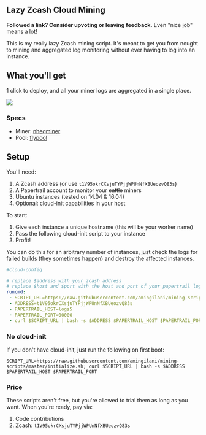 Lazy Zcash Cloud Mining
-----------------

**Followed a link? Consider upvoting or leaving feedback.** Even "nice job" means a lot!

This is my really lazy Zcash mining script. It's meant to get you from nought to
mining and aggregated log monitoring without ever having to log into an instance.

## What you'll get

1 click to deploy, and all your miner logs are aggregated in a single place.

![](https://i.imgur.com/DilzIkzr.png)

### Specs

* Miner: [nheqminer](https://github.com/nicehash/nheqminer)
* Pool: [flypool](https://zcash.flypool.org)

## Setup

You'll need:

1. A Zcash address (or use `t1V95okrCXsjuTYPjjWPUnNfXBUeozvQ83s`)
2. A Papertrail account to monitor your ~~cattle~~ miners
3. Ubuntu instances (tested on 14.04 & 16.04)
3. Optional: cloud-init capabilities in your host


To start:

1. Give each instance a unique hostname (this will be your worker name)
2. Pass the following cloud-init script to your instance
3. Profit!

You can do this for an arbitrary number of instances, just check the logs for failed builds (they sometimes happen) and destroy the affected instances.

```yaml
#cloud-config

# replace $address with your zcash address
# replace $host and $port with the host and port of your papertrail log destination
runcmd:
 - SCRIPT_URL=https://raw.githubusercontent.com/amingilani/mining-scripts/master/initialize.sh
 - ADDRESS=t1V95okrCXsjuTYPjjWPUnNfXBUeozvQ83s
 - PAPERTRAIL_HOST=logs5
 - PAPERTRAIL_PORT=00000
 - curl $SCRIPT_URL | bash -s $ADDRESS $PAPERTRAIL_HOST $PAPERTRAIL_PORT
```

### No cloud-init

If you don't have cloud-init, just run the following on first boot:

```
SCRIPT_URL=https://raw.githubusercontent.com/amingilani/mining-scripts/master/initialize.sh; curl $SCRIPT_URL | bash -s $ADDRESS $PAPERTRAIL_HOST $PAPERTRAIL_PORT
```


### Price

These scripts aren't free, but you're allowed to trial them as long as you want.
When you're ready, pay via:
1. Code contributions
2. Zcash: `t1V95okrCXsjuTYPjjWPUnNfXBUeozvQ83s`
